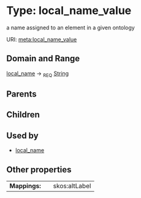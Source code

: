 
# Type: local_name_value


a name assigned to an element in a given ontology

URI: [meta:local_name_value](https://w3id.org/biolink/biolinkml/meta/local_name_value)


## Domain and Range

[local_name](local_name.md) ->  <sub>REQ</sub> [String](type/String.md)

## Parents


## Children


## Used by

 * [local_name](local_name.md)

## Other properties

|  |  |  |
| --- | --- | --- |
| **Mappings:** | | skos:altLabel |

